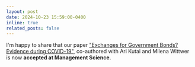 ```yaml
---
layout: post
date: 2024-10-23 15:59:00-0400
inline: true
related_posts: false
---
```


I'm happy to share that our paper ["Exchanges for Government Bonds? Evidence during COVID-19"](https://papers.ssrn.com/sol3/papers.cfm?abstract_id=3882548), co-authored with Ari Kutai and Milena Wittwer is now **accepted at Management Science**. 

